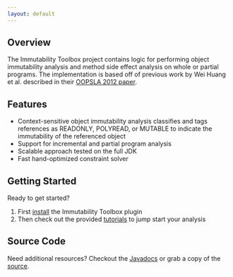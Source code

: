 ```yaml
---
layout: default
---
```


## Overview
The Immutability Toolbox project contains logic for performing object immutability analysis and method side effect analysis on whole or partial programs. The implementation is based off of previous work by Wei Huang et al. described in their [OOPSLA 2012 paper](https://huangw5.github.io/docs/oopsla12.pdf).

## Features
- Context-sensitive object immutability analysis classifies and tags references as READONLY, POLYREAD, or MUTABLE to indicate the immutability of the referenced object
- Support for incremental and partial program analysis
- Scalable approach tested on the full JDK
- Fast hand-optimized constraint solver

## Getting Started
Ready to get started?

1. First [install](/immutability-toolbox/install) the Immutability Toolbox plugin
2. Then check out the provided [tutorials](/immutability-toolbox/tutorials) to jump start your analysis

## Source Code
Need additional resources?  Checkout the [Javadocs](/immutability-toolbox/javadoc/index.html) or grab a copy of the [source](https://github.com/EnSoftCorp/immutability-toolbox).